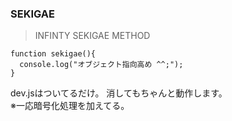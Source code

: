 ### SEKIGAE
>INFINTY SEKIGAE METHOD
```
function sekigae(){
  console.log("オブジェクト指向高め ^^;");
}
```

dev.jsはついてるだけ。
消してもちゃんと動作します。  
※一応暗号化処理を加えてる。
